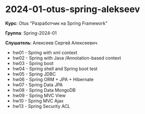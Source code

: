 # 2024-01-otus-spring-alekseev

**Курс**: Otus "Разработчик на Spring Framework"

**Группа**: Spring-2024-01

**Слушатель**: Алексеев Сергей Алексеевич

- hw01 - Spring with xml context
- hw02 - Spring with Java /Annotation-based context
- hw03 - Spring boot
- hw04 - Spring shell and Spring boot test
- hw05 - Spring JDBC
- hw06 - Spring ORM + JPA + Hibernate
- hw07 - Spring Data JPA
- hw08 - Spring Data MongoDB
- hw09 - Spring MVC View
- hw10 - Spring MVC Ajax
- hw13 - Spring Security ACL